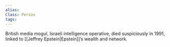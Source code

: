 ```yaml
---
alias:
Class: Person
tags:
---
```

British media mogul, Israeli intelligence operative, died suspiciously in 1991, linked to [[Jeffrey Epstein|Epstein]]’s wealth and network.